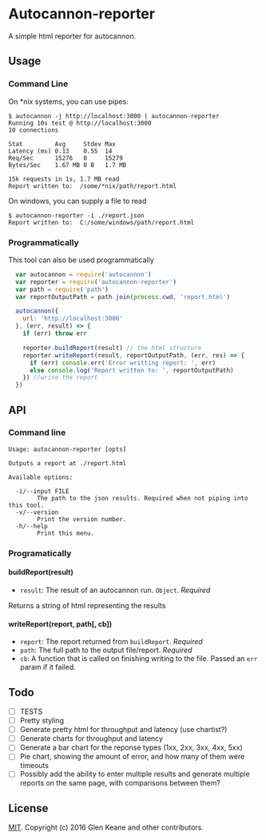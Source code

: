# Autocannon-reporter

A simple html reporter for autocannon.

## Usage

### Command Line

On *nix systems, you can use pipes:

```
$ autocannon -j http://localhost:3000 | autocannon-reporter
Running 10s test @ http://localhost:3000
10 connections

Stat         Avg     Stdev Max
Latency (ms) 0.13    0.55  14
Req/Sec      15276   0     15279
Bytes/Sec    1.67 MB 0 B   1.7 MB

15k requests in 1s, 1.7 MB read
Report written to:  /some/*nix/path/report.html
```

On windows, you can supply a file to read
```
$ autocannon-reporter -i ./report.json
Report written to:  C:/some/windows/path/report.html
```

### Programmatically

This tool can also be used programmatically

```js
  var autocannon = require('autocannon')
  var reporter = require('autocannon-reporter')
  var path = require('path')
  var reportOutputPath = path.join(process.cwd, 'report.html')

  autocannon({
    url: 'http://localhost:3000'
  }, (err, result) => {
    if (err) throw err

    reporter.buildReport(result) // the html structure
    reporter.writeReport(result, reportOutputPath, (err, res) => {
      if (err) console.err('Error writting report: ', err)
      else console.log('Report written to: ', reportOutputPath)
    }) //write the report
  })
```

## API

### Command line
```
Usage: autocannon-reporter [opts]

Outputs a report at ./report.html

Available options:

  -i/--input FILE
        The path to the json results. Required when not piping into this tool.
  -v/--version
        Print the version number.
  -h/--help
        Print this menu.
```

### Programatically

#### buildReport(result)

* `result`: The result of an autocannon run. `Object`. _Required_

Returns a string of html representing the results


#### writeReport(report, path[, cb])

* `report`: The report returned from `buildReport`. _Required_
* `path`: The full path to the output file/report. _Required_
* `cb`: A function that is called on finishing writing to the file. Passed an `err` param if it failed.

## Todo

- [ ] TESTS
- [ ] Pretty styling
- [ ] Generate pretty html for throughput and latency (use chartist?)
- [ ] Generate charts for throughput and latency
- [ ] Generate a bar chart for the reponse types (1xx, 2xx, 3xx, 4xx, 5xx)
- [ ] Pie chart, showing the amount of error, and how many of them were timeouts
- [ ] Possibly add the ability to enter multiple results and generate multiple reports on the same page, with comparisons between them?

## License

[MIT](./LICENSE). Copyright (c) 2016 Glen Keane and other contributors.
